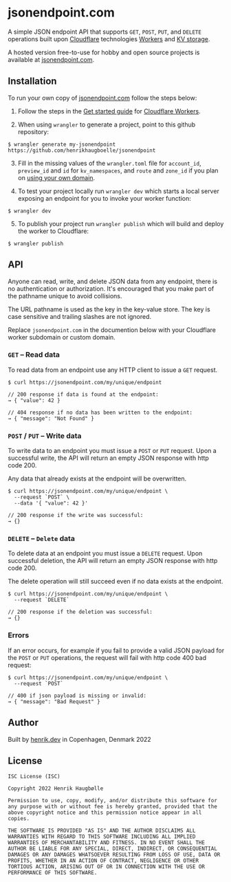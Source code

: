 # jsonendpoint.com

A simple JSON endpoint API that supports `GET`, `POST`, `PUT`, and `DELETE` operations built upon [Cloudflare](https://www.cloudflare.com/) technologies [Workers](https://workers.cloudflare.com/) and [KV storage](https://www.cloudflare.com/products/workers-kv/).

A hosted version free-to-use for hobby and open source projects is available at [jsonendpoint.com](https://jsonendpoint.com).

## Installation

To run your own copy of [jsonendpoint.com](https://jsonendpoint.com) follow the steps below:

1. Follow the steps in the [Get started guide](https://developers.cloudflare.com/workers/get-started/guide) for [Cloudflare Workers](https://workers.cloudflare.com/).

2. When using `wrangler` to generate a project, point to this github repository:

```
$ wrangler generate my-jsonendpoint https://github.com/henrikhaugboelle/jsonendpoint
```

3. Fill in the missing values of the `wrangler.toml` file for `account_id`, `preview_id` and `id` for `kv_namespaces`, and `route` and `zone_id` if you plan on [using your own domain](https://developers.cloudflare.com/workers/get-started/guide#optional-configure-for-deploying-to-a-registered-domain).

4. To test your project locally run `wrangler dev` which starts a local server exposing an endpoint for you to invoke your worker function:

```
$ wrangler dev
```


5. To publish your project run `wrangler publish` which will build and deploy the worker to Cloudflare:

```
$ wrangler publish
```

## API

Anyone can read, write, and delete JSON data from any endpoint, there is no authentication or authorization. It's encouraged that you make part of the pathname unique to avoid collisions.

The URL pathname is used as the key in the key-value store. The key is case sensitive and trailing slashes are not ignored.

Replace `jsonendpoint.com` in the documention below with your Cloudflare worker subdomain or custom domain.


### `GET` – Read data

To read data from an endpoint use any HTTP client to issue a `GET` request.

```
$ curl https://jsonendpoint.com/my/unique/endpoint

// 200 response if data is found at the endpoint:
→ { "value": 42 }

// 404 response if no data has been written to the endpoint:
→ { "message": "Not Found" }
```

### `POST` / `PUT` – Write data

To write data to an endpoint you must issue a `POST` or `PUT` request. Upon a successful write, the API will return an empty JSON response with http code 200.

Any data that already exists at the endpoint will be overwritten.

```
$ curl https://jsonendpoint.com/my/unique/endpoint \
  --request `POST` \
  --data '{ "value": 42 }'

// 200 response if the write was successful:
→ {}
```

### `DELETE` – `Delete` data

To delete data at an endpoint you must issue a `DELETE` request. Upon successful deletion, the API will return an empty JSON response with http code 200.

The delete operation will still succeed even if no data exists at the endpoint.

```
$ curl https://jsonendpoint.com/my/unique/endpoint \
  --request `DELETE`

// 200 response if the deletion was successful:
→ {}
```

### Errors

If an error occurs, for example if you fail to provide a valid JSON payload for the `POST` or `PUT` operations, the request will fail with http code 400 bad request:

```
$ curl https://jsonendpoint.com/my/unique/endpoint \
  --request `POST`

// 400 if json payload is missing or invalid:
→ { "message": "Bad Request" }
```

## Author

Built by [henrik.dev](https://henrik.dev) in Copenhagen, Denmark 2022

## License

```
ISC License (ISC)

Copyright 2022 Henrik Haugbølle

Permission to use, copy, modify, and/or distribute this software for any purpose with or without fee is hereby granted, provided that the above copyright notice and this permission notice appear in all copies.

THE SOFTWARE IS PROVIDED "AS IS" AND THE AUTHOR DISCLAIMS ALL WARRANTIES WITH REGARD TO THIS SOFTWARE INCLUDING ALL IMPLIED WARRANTIES OF MERCHANTABILITY AND FITNESS. IN NO EVENT SHALL THE AUTHOR BE LIABLE FOR ANY SPECIAL, DIRECT, INDIRECT, OR CONSEQUENTIAL DAMAGES OR ANY DAMAGES WHATSOEVER RESULTING FROM LOSS OF USE, DATA OR PROFITS, WHETHER IN AN ACTION OF CONTRACT, NEGLIGENCE OR OTHER TORTIOUS ACTION, ARISING OUT OF OR IN CONNECTION WITH THE USE OR PERFORMANCE OF THIS SOFTWARE.
```